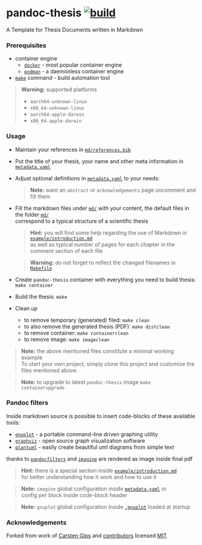 <h1> pandoc-thesis <a href="https://github.com/andros21/pandoc-thesis/actions/workflows/build.yml">
    <img src="https://img.shields.io/github/workflow/status/andros21/pandoc-thesis/build%20pandoc-thesis/master?label=build&logo=github" alt="build">
</a>
</h1>

A Template for Thesis Documents written in Markdown

### Prerequisites

* container engine
    * [`docker`](https://www.docker.com/) - most popular container engine
    * [`podman`](https://podman.io/) - a daemonless container engine
* [`make`](https://www.gnu.org/s/make/manual/make.html) command - build automation tool

> **Warning:** supported platforms
>  * `aarch64-unknown-linux`
>  * `x86_64-unknown-linux`
>  * `aarch64-apple-darwin`
>  * `x86_64-apple-darwin`

### Usage

* Maintain your references in [`md/references.bib`](md/references.bib)
* Put the title of your thesis, your name and other meta information in [`metadata.yaml`](metadata.yaml)
*  Adjust optional definitions in [`metadata.yaml`](metadata.yaml) to your needs:

    > **Note:** want an `abstract` or `acknowledgements` page uncomment and fill them

* Fill the markdown files under [`md/`](md) with your content, the default files in the folder [`md/`](md) \
    correspond to a typical structure of a scientific thesis

    > **Hint:** you will find some help regarding the use of Markdown in [`example/introduction.md`](example/introduction.md)\
    > as well as typical number of pages for each chapter in the comment section of each file

    > **Warning:** do not forget to reflect the changed filenames in [`Makefile`](Makefile)

* Create `pandoc-thesis` container with everything you need to build thesis: `make container`
* Build the thesis: `make`
* Clean up
    * to remove temporary (generated) filed: `make clean`
    * to also remove the generated thesis (PDF): `make distclean`
    * to remove container: `make containerclean`
    * to remove image: `make imageclean`

> **Note:** the above mentioned files constitute a minimal working example\
> To start your own project, simply clone this project and customize the files mentioned above.

> **Note:** to upgrade to latest `pandoc-thesis` image `make containerupgrade`

### Pandoc filters

Inside markdown source is possible to insert code-blocks of these available tools:
* [`gnuplot`](http://www.gnuplot.info/) - a portable command-line driven graphing utility
* [`graphviz`](https://graphviz.org/) - open source graph visualization software
* [`plantuml`](https://plantuml.com/) - easily create beautiful uml diagrams from simple text

thanks to [`pandocfilters`](https://github.com/jgm/pandocfilters) and [`imagine`](https://github.com/andros21/imagine) are rendered as image inside final pdf

> **Hint:** there is a special section inside [`example/introduction.md`](example/introduction.md)\
> for better understanding how it work and how to use it

> **Note:** `imagine` global configuration inside [`metadata.yaml`](metadata.yaml) or\
> config per block inside code-block header

> **Note:** `gnuplot` global configuration inside [`.gnuplot`](.gnuplot) loaded at startup

### Acknowledgements

Forked from work of [Carsten Gips](https://github.com/cagix) and [contributors](https://github.com/cagix/pandoc-thesis/graphs/contributors) licensed [MIT](https://opensource.org/licenses/MIT)
